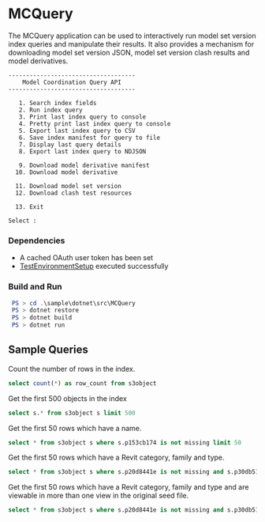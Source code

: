 ﻿# MCQuery

The MCQuery application can be used to interactively run model set version index queries and manipulate their results. It also provides a mechanism for downloading model set version JSON, model set version clash results and model derivatives.

```
------------------------------------
    Model Coordination Query API
------------------------------------

   1. Search index fields
   2. Run index query
   3. Print last index query to console
   4. Pretty print last index query to console
   5. Export last index query to CSV
   6. Save index manifest for query to file
   7. Display last query details
   8. Export last index query to NDJSON

   9. Download model derivative manifest
  10. Download model derivative

  11. Download model set version
  12. Download clash test resources

  13. Exit

Select :                                                        
```

### Dependencies

- A cached OAuth user token has been set
- [TestEnvironmentSetup](../TestEnvironmentSetup/README.md) executed successfully

### Build and Run

```powershell
 PS > cd .\sample\dotnet\src\MCQuery
 PS > dotnet restore
 PS > dotnet build
 PS > dotnet run
```

## Sample Queries

Count the number of rows in the index.

```sql
select count(*) as row_count from s3object
```

Get the first 500 objects in the index

```sql
select s.* from s3object s limit 500
```

Get the first 50 rows which have a name.

```sql
select * from s3object s where s.p153cb174 is not missing limit 50
```

Get the first 50 rows which have a Revit category, family and type.

```sql
select * from s3object s where s.p20d8441e is not missing and s.p30db51f9 is not missing and s.p13b6b3a0 is not missing limit 50
```

Get the first 50 rows which have a Revit category, family and type and are viewable in more than one view in the original seed file.

```sql
select * from s3object s where s.p20d8441e is not missing and s.p30db51f9 is not missing and s.p13b6b3a0 is not missing and count(s.docs) > 1 limit 50
```